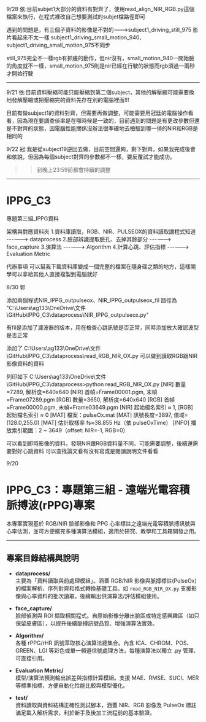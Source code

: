 
9/28
依:目前subjet1大部分的資料有對齊了，使用read_align_NIR_RGB.py這個檔案來執行，在程式裡改自己想要測試的subjet檔路徑即可

   遇到的問題是，有三個子資料的影像是不對的--->subject1_driving_still_975  影片看起來不太一樣
subject1_driving_small_motion_940、subject1_driving_small_motion_975不同步

still_975完全不一樣rgb有抓癢的動作，但nir沒有，small_motion_940一開始臉的角度就不一樣，small_motion_975則是nir已經在行駛的狀態而rgb須過一兩秒才開始行駛

                                            
---
9/21
依:目前資料壓縮可能只能壓縮到第二個subject，其他的解壓縮可能需要換地發解壓縮或把壓縮完的資料先存在別的電腦裡面!!!

目前有做subject1的資料對齊，但需要再做調整，可能需要用冠廷的電腦操作看看，因為現在要調查偵率是在哪時候是一致的，目前遇到的問題是有更改參數但還是不對齊的狀態，因電腦性能關係沒辦法很準確地去檢驗到哪一偵的NIR和RGB是相同的

9/22
冠:我是從subject19逆回去做，目前空間還夠，剩下對齊。如果我完成後會和依說，但因為每個subject對齊的參數都不一樣，要反覆試才能成功。
>>到晚上23:59前都會持續的調整


---

# IPPG_C3
專題第三組_IPPG資料

架構與對應資料夾
1.資料庫讀取，RGB、NIR、PULSEOX的資料讀取讓程式知道    ------> dataprocess
2.臉部辨識提取臉孔、去掉其餘部分                       ------> face_capture
3.演算法                                             ------> Algorithm
4.計算心跳、評估指標                                  ------> Evaluation Metric

代辦事項
可以幫我下載資料庫變成一個完整的檔案在隨身碟之類的地方，這樣開學可以拿給其他人直接複製到電腦就好


8/30
郭

添加兩個程式NIR_IPPG_outpulseox、NIR_IPPG_outpulseox_fil
路徑為
"C:\Users\ag133\OneDrive\文件\GitHub\IPPG_C3\dataprocess\NIR_IPPG_outpulseox.py"

有fil是添加了濾波器的版本，用在檢查心跳訊號是否正常，同時添加放大確認波型是否正常

添加了
C:\Users\ag133\OneDrive\文件\GitHub\IPPG_C3\dataprocess\read_RGB_NIR_OX.py
可以做到讀取RGB跟NIR影像資料的資料

列印如下
C:\Users\ag133\OneDrive\文件\GitHub\IPPG_C3\dataprocess>python read_RGB_NIR_OX.py
[NIR] 數量=7289, 解析度=640x640
[NIR] 首幀=Frame00001.pgm, 末幀=Frame07289.pgm
[RGB] 數量=3650, 解析度=640x640
[RGB] 首幀=Frame00000.pgm, 末幀=Frame03649.pgm
[NIR] 起始檔名索引 ≈ 1, [RGB] 起始檔名索引 ≈ 0
[MAT] 檔案：pulseOx.mat
[MAT] 訊號長度=3897, 值域=(128.0,255.0)
[MAT] 估計取樣率 fs≈38.855 Hz（依 pulseOxTime）
[INFO] 播放索引範圍：2 ~ 3649（offset: NIR=-1, RGB=0）

可以看到即時影像的資料，發現NIR跟RGB資料量不同，可能需要調整，後續還需要對好心跳資料
可以查找論文看有沒有寫或是閱讀說明文件看看





9/20

# IPPG_C3：專題第三組 - 遠端光電容積脈搏波(rPPG)專案

本專案實現基於 RGB/NIR 臉部影像和 PPG 心率標註之遠端光電容積脈搏訊號與心率估測，並可方便擴充多種演算法模組，適用於研究、教學和工具箱開發之用。

---
## 專案目錄結構與說明

- **dataprocess/**  
  主要為「資料讀取與前處理模組」。涵蓋 RGB/NIR 影像與脈搏標註(PulseOx)的檔案解析、序列對齊和格式轉換基礎工具。如 `read_RGB_NIR_OX.py` 支援影像與心率資料的批次讀取，後續輸出供演算法/評估模組使用。

- **face_capture/**  
  臉部偵測與 ROI 擷取相關程式。自原始影像分離出臉區或特定感興趣區（如只保留皮膚區），以提升後續脈搏訊號品質、增強演算法實效。

- **Algorithm/**  
  各種 rPPG/rHR 訊號萃取核心演算法總集合。內含 ICA、CHROM、POS、GREEN、LGI 等彩色或單一頻道信號處理方法，每種演算法以獨立 .py 管理、可直接引用。

- **Evaluation Metric/**  
  模型/演算法預測輸出誤差與指標計算模組。支援 MAE、RMSE、SUCI、MER 等標準指標，方便自動化性能比較與模型優化。

- **test/**  
  資料讀取與資料結構正確性測試腳本，涵蓋 NIR、RGB 影像及 PulseOx 標註滿足載入解析需求，利於新手及後加工流程前的基本驗證。




